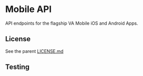 # Mobile API
API endpoints for the flagship VA Mobile iOS and Android Apps.

## License
See the parent [LICENSE.md](../../LICENSE.md)

## Testing